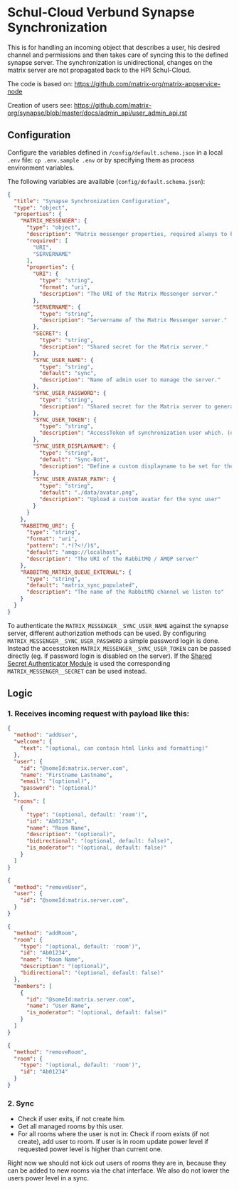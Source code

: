 # Schul-Cloud Verbund Synapse Synchronization

This is for handling an incoming object that describes a user, his desired channel
and permissions and then takes care of syncing this to the defined synapse server.
The synchronization is unidirectional, changes on the matrix server are not
propagated back to the HPI Schul-Cloud.

The code is based on: https://github.com/matrix-org/matrix-appservice-node

Creation of users see: https://github.com/matrix-org/synapse/blob/master/docs/admin_api/user_admin_api.rst

## Configuration

Configure the variables defined in `/config/default.schema.json` in a local `.env` file:
`cp .env.sample .env` or by specifying them as process environment variables.

The following variables are available (`config/default.schema.json`):

```json
{
  "title": "Synapse Synchronization Configuration",
  "type": "object",
  "properties": {
    "MATRIX_MESSENGER": {
      "type": "object",
      "description": "Matrix messenger properties, required always to be defined",
      "required": [
        "URI",
        "SERVERNAME"
      ],
      "properties": {
        "URI": {
          "type": "string",
          "format": "uri",
          "description": "The URI of the Matrix Messenger server."
        },
        "SERVERNAME": {
          "type": "string",
          "description": "Servername of the Matrix Messenger server."
        },
        "SECRET": {
          "type": "string",
          "description": "Shared secret for the Matrix server."
        },
        "SYNC_USER_NAME": {
          "type": "string",
          "default": "sync",
          "description": "Name of admin user to manage the server."
        },
        "SYNC_USER_PASSWORD": {
          "type": "string",
          "description": "Shared secret for the Matrix server to generate access tokens. (optional - if MATRIX_SYNC_USER_TOKEN or MATRIX_SECRET are set)"
        },
        "SYNC_USER_TOKEN": {
          "type": "string",
          "description": "AccessToken of synchronization user which. (optional - if MATRIX_SYNC_USER_PASSWORD or MATRIX_SECRET are set)"
        },
        "SYNC_USER_DISPLAYNAME": {
          "type": "string",
          "default": "Sync-Bot",
          "description": "Define a custom displayname to be set for the sync user"
        },
        "SYNC_USER_AVATAR_PATH": {
          "type": "string",
          "default": "./data/avatar.png",
          "description": "Upload a custom avatar for the sync user"
        }
      }
    },
    "RABBITMQ_URI": {
      "type": "string",
      "format": "uri",
      "pattern": ".*(?<!/)$",
      "default": "amqp://localhost",
      "description": "The URI of the RabbitMQ / AMQP server"
    },
    "RABBITMQ_MATRIX_QUEUE_EXTERNAL": {
      "type": "string",
      "default": "matrix_sync_populated",
      "description": "The name of the RabbitMQ channel we listen to"
    }
  }
}
```

To authenticate the `MATRIX_MESSENGER__SYNC_USER_NAME` against the synapse server, different authorization methods can be used.
By configuring `MATRIX_MESSENGER__SYNC_USER_PASSWORD` a simple password login is done.
Instead the accesstoken `MATRIX_MESSENGER__SYNC_USER_TOKEN` can be passed directly (eg. if password login is disabled on the server).
If the [Shared Secret Authenticator Module](https://github.com/devture/matrix-synapse-shared-secret-auth) is used
the corresponding `MATRIX_MESSENGER__SECRET` can be used instead.

## Logic

### 1. Receives incoming request with payload like this:

```json
{
  "method": "addUser",
  "welcome": {
    "text": "(optional, can contain html links and formatting)"
  },
  "user": {
    "id": "@someId:matrix.server.com",
    "name": "Firstname Lastname",
    "email": "(optional)",
    "password": "(optional)"
  },
  "rooms": [
    {
      "type": "(optional, default: 'room')",
      "id": "Ab01234",
      "name": "Room Name",
      "description": "(optional)",
      "bidirectional": "(optional, default: false)",
      "is_moderator": "(optional, default: false)"
    }
  ]
}
```

```json
{
  "method": "removeUser",
  "user": {
    "id": "@someId:matrix.server.com",
  }
}
```

```json
{
  "method": "addRoom",
  "room": {
    "type": "(optional, default: 'room')",
    "id": "Ab01234",
    "name": "Room Name",
    "description": "(optional)",
    "bidirectional": "(optional, default: false)"
  },
  "members": [
    {
      "id": "@someId:matrix.server.com",
      "name": "User Name",
      "is_moderator": "(optional, default: false)"
    }
  ]
}
```

```json
{
  "method": "removeRoom",
  "room": {
    "type": "(optional, default: 'room')",
    "id": "Ab01234"
  }
}
```

### 2. Sync

- Check if user exits, if not create him.
- Get all managed rooms by this user.
- For all rooms where the user is not in: Check if room exists (if not create), add user to room. If user is in room update power level if requested power level is higher than current one.

Right now we should not kick out users of rooms they are in, because they can be added to new rooms via the chat interface.
We also do not lower the users power level in a sync.


